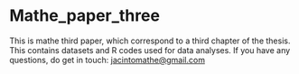 # Mathe_paper_three
This is mathe third paper, which correspond to a third chapter of the thesis. This contains datasets and R codes used for data analyses. If you have any questions, do get in touch: jacintomathe@gmail.com
